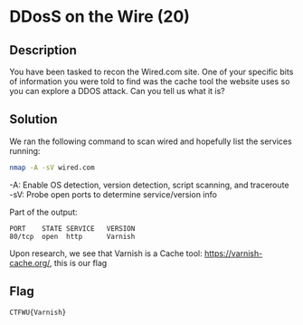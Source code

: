 # DDosS on the Wire (20)

## Description
You have been tasked to recon the Wired.com site. One of your specific bits of information you were told to find was the cache tool the website uses so you can explore a DDOS attack. Can you tell us what it is?

## Solution

We ran the following command to scan wired and hopefully list the services running:
```zsh
nmap -A -sV wired.com
```
-A: Enable OS detection, version detection, script scanning, and traceroute
-sV: Probe open ports to determine service/version info

Part of the output:

```
PORT    STATE SERVICE   VERSION
80/tcp  open  http      Varnish
```

Upon research, we see that Varnish is a Cache tool: https://varnish-cache.org/, this is our flag

## Flag

```
CTFWU{Varnish}
```